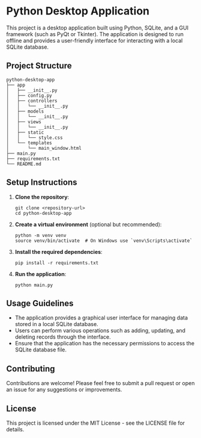 # Python Desktop Application

This project is a desktop application built using Python, SQLite, and a GUI framework (such as PyQt or Tkinter). The application is designed to run offline and provides a user-friendly interface for interacting with a local SQLite database.

## Project Structure

```
python-desktop-app
├── app
│   ├── __init__.py
│   ├── config.py
│   ├── controllers
│   │   └── __init__.py
│   ├── models
│   │   └── __init__.py
│   ├── views
│   │   └── __init__.py
│   ├── static
│   │   └── style.css
│   └── templates
│       └── main_window.html
├── main.py
├── requirements.txt
└── README.md
```

## Setup Instructions

1. **Clone the repository**:
   ```
   git clone <repository-url>
   cd python-desktop-app
   ```

2. **Create a virtual environment** (optional but recommended):
   ```
   python -m venv venv
   source venv/bin/activate  # On Windows use `venv\Scripts\activate`
   ```

3. **Install the required dependencies**:
   ```
   pip install -r requirements.txt
   ```

4. **Run the application**:
   ```
   python main.py
   ```

## Usage Guidelines

- The application provides a graphical user interface for managing data stored in a local SQLite database.
- Users can perform various operations such as adding, updating, and deleting records through the interface.
- Ensure that the application has the necessary permissions to access the SQLite database file.

## Contributing

Contributions are welcome! Please feel free to submit a pull request or open an issue for any suggestions or improvements.

## License

This project is licensed under the MIT License - see the LICENSE file for details.